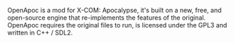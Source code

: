 OpenApoc is a mod for X-COM: Apocalypse, it's built on a new, free, and open-source engine that re-implements the features of the original. OpenApoc requires the original files to run, is licensed under the GPL3 and written in C++ / SDL2.